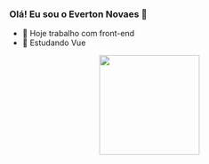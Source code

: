### Olá! Eu sou o Everton Novaes 👋

- 🔭 Hoje trabalho com front-end
- 🌱 Estudando Vue

<div align="center"> 
  <a href="https://github.com/everton-nfs">
  <img height="180em" src="https://github-readme-stats.vercel.app/api?username=everton-nfs&show_icons=true&theme=tokyonight&title_color=000include_all_commits=true&count_private=true"/>
  <!--<img height="180em" src="https://github-readme-stats.vercel.app/api/top-langs/?username=everton-nfs&layout=compact&langs_count=7&theme=dark"/>-->
</div>

